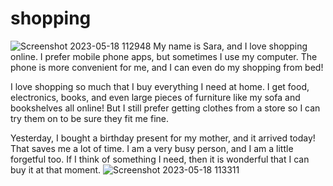 # shopping
![Screenshot 2023-05-18 112948](https://github.com/dhruvil-852004/shopping/assets/107836162/6810beaa-c0a4-41e8-806d-4b70e9f8adea)
My name is Sara, and I love shopping online. I prefer mobile phone apps, but sometimes I use my computer. The phone is more convenient for me, and I can even do my shopping from bed!

I love shopping so much that I buy everything I need at home. I get food, electronics, books, and even large pieces of furniture like my sofa and bookshelves all online! But I still prefer getting clothes from a store so I can try them on to be sure they fit me fine.

Yesterday, I bought a birthday present for my mother, and it arrived today! That saves me a lot of time. I am a very busy person, and I am a little forgetful too. If I think of something I need, then it is wonderful that I can buy it at that moment.
![Screenshot 2023-05-18 113311](https://github.com/dhruvil-852004/shopping/assets/107836162/9c6e4186-37c9-4d80-8c15-e9f82b6989d5)
